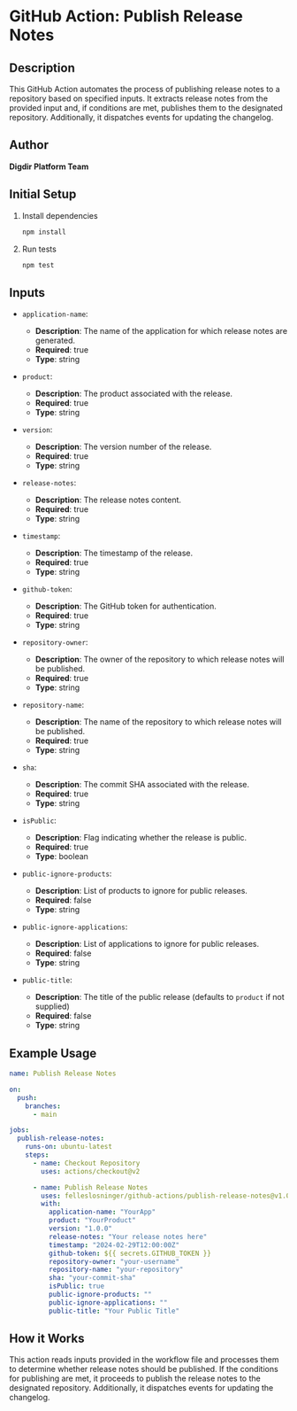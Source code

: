 # GitHub Action: Publish Release Notes

## Description

This GitHub Action automates the process of publishing release notes to a
repository based on specified inputs. It extracts release notes from the
provided input and, if conditions are met, publishes them to the designated
repository. Additionally, it dispatches events for updating the changelog.

## Author

**Digdir Platform Team**

## Initial Setup

1. Install dependencies

   ```bash
   npm install
   ```

1. Run tests

   ```bash
   npm test
   ```

## Inputs

- `application-name`:

  - **Description**: The name of the application for which release notes are
    generated.
  - **Required**: true
  - **Type**: string

- `product`:

  - **Description**: The product associated with the release.
  - **Required**: true
  - **Type**: string

- `version`:

  - **Description**: The version number of the release.
  - **Required**: true
  - **Type**: string

- `release-notes`:

  - **Description**: The release notes content.
  - **Required**: true
  - **Type**: string

- `timestamp`:

  - **Description**: The timestamp of the release.
  - **Required**: true
  - **Type**: string

- `github-token`:

  - **Description**: The GitHub token for authentication.
  - **Required**: true
  - **Type**: string

- `repository-owner`:

  - **Description**: The owner of the repository to which release notes will be
    published.
  - **Required**: true
  - **Type**: string

- `repository-name`:

  - **Description**: The name of the repository to which release notes will be
    published.
  - **Required**: true
  - **Type**: string

- `sha`:

  - **Description**: The commit SHA associated with the release.
  - **Required**: true
  - **Type**: string

- `isPublic`:

  - **Description**: Flag indicating whether the release is public.
  - **Required**: true
  - **Type**: boolean

- `public-ignore-products`:

  - **Description**: List of products to ignore for public releases.
  - **Required**: false
  - **Type**: string

- `public-ignore-applications`:

  - **Description**: List of applications to ignore for public releases.
  - **Required**: false
  - **Type**: string

- `public-title`:
  - **Description**: The title of the public release (defaults to `product` if
    not supplied)
  - **Required**: false
  - **Type**: string

## Example Usage

```yaml
name: Publish Release Notes

on:
  push:
    branches:
      - main

jobs:
  publish-release-notes:
    runs-on: ubuntu-latest
    steps:
      - name: Checkout Repository
        uses: actions/checkout@v2

      - name: Publish Release Notes
        uses: felleslosninger/github-actions/publish-release-notes@v1.0.0
        with:
          application-name: "YourApp"
          product: "YourProduct"
          version: "1.0.0"
          release-notes: "Your release notes here"
          timestamp: "2024-02-29T12:00:00Z"
          github-token: ${{ secrets.GITHUB_TOKEN }}
          repository-owner: "your-username"
          repository-name: "your-repository"
          sha: "your-commit-sha"
          isPublic: true
          public-ignore-products: ""
          public-ignore-applications: ""
          public-title: "Your Public Title"
```

## How it Works

This action reads inputs provided in the workflow file and processes them to
determine whether release notes should be published. If the conditions for
publishing are met, it proceeds to publish the release notes to the designated
repository. Additionally, it dispatches events for updating the changelog.
